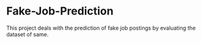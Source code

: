 # Fake-Job-Prediction
This project deals with the prediction of fake job postings by evaluating the dataset of same.
